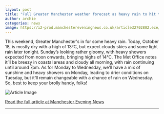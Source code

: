 ```yaml
---
layout: post
title: "Full Greater Manchester weather forecast as heavy rain to hit this weekend"
author: archie
categories: news
image: https://i2-prod.manchestereveningnews.co.uk/article32702802.ece/ALTERNATES/s1200/0_Rain-mapJPG.jpg
---
```

This weekend, Greater Manchester's in for some heavy rain. Today, October 18, is mostly dry with a high of 13°C, but expect cloudy skies and some light rain later tonight. Sunday’s looking rather gloomy, with heavy showers expected from noon onwards, bringing highs of 14°C. The Met Office notes it’ll be breezy in coastal areas and cloudy all morning, with rain continuing until around 7pm. As for Monday to Wednesday, we'll have a mix of sunshine and heavy showers on Monday, leading to drier conditions on Tuesday, but it’ll remain changeable with a chance of rain on Wednesday. So, best to keep your brolly handy, folks!

![Article Image](https://i2-prod.manchestereveningnews.co.uk/article32702802.ece/ALTERNATES/s1200/0_Rain-mapJPG.jpg)

[Read the full article at Manchester Evening News](https://www.manchestereveningnews.co.uk/news/greater-manchester-news/full-greater-manchester-weather-forecast-32702702)

---
